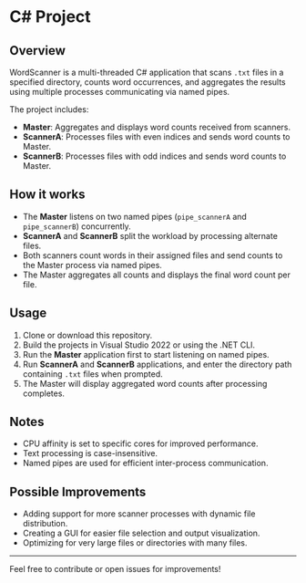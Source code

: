 # C# Project

## Overview

WordScanner is a multi-threaded C# application that scans `.txt` files in a specified directory, counts word occurrences, and aggregates the results using multiple processes communicating via named pipes.

The project includes:

- **Master**: Aggregates and displays word counts received from scanners.
- **ScannerA**: Processes files with even indices and sends word counts to Master.
- **ScannerB**: Processes files with odd indices and sends word counts to Master.

## How it works

- The **Master** listens on two named pipes (`pipe_scannerA` and `pipe_scannerB`) concurrently.
- **ScannerA** and **ScannerB** split the workload by processing alternate files.
- Both scanners count words in their assigned files and send counts to the Master process via named pipes.
- The Master aggregates all counts and displays the final word count per file.

## Usage

1. Clone or download this repository.
2. Build the projects in Visual Studio 2022 or using the .NET CLI.
3. Run the **Master** application first to start listening on named pipes.
4. Run **ScannerA** and **ScannerB** applications, and enter the directory path containing `.txt` files when prompted.
5. The Master will display aggregated word counts after processing completes.

## Notes

- CPU affinity is set to specific cores for improved performance.
- Text processing is case-insensitive.
- Named pipes are used for efficient inter-process communication.

## Possible Improvements

- Adding support for more scanner processes with dynamic file distribution.
- Creating a GUI for easier file selection and output visualization.
- Optimizing for very large files or directories with many files.

---

Feel free to contribute or open issues for improvements!
